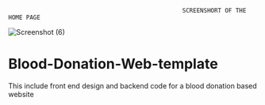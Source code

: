
<br><br>

                                                     SCREENSHORT OF THE HOME PAGE 

![Screenshot (6)](https://user-images.githubusercontent.com/118425907/221409916-a24bff30-05b3-499e-bf75-4a0fa2d010c8.png)


# Blood-Donation-Web-template
This include front end design and backend code for a blood donation based website
